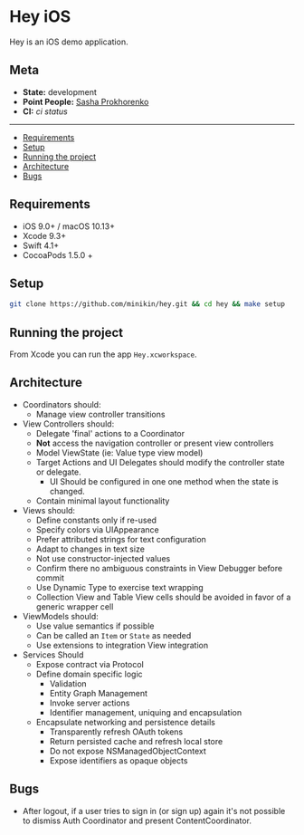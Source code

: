 # Hey iOS

Hey is an iOS demo application.

## Meta

* **State:** development
* **Point People:** [Sasha Prokhorenko](https://github.com/minikin)
* **CI:** _ci status_

----------

* [Requirements](#requirements)
* [Setup](#setup)
* [Running the project](#running-the-project)
* [Architecture](#architecture)
* [Bugs](#bugs)

## Requirements

* iOS 9.0+ / macOS 10.13+
* Xcode 9.3+
* Swift 4.1+
* CocoaPods 1.5.0 +

## Setup

```bash
git clone https://github.com/minikin/hey.git && cd hey && make setup
```

## Running the project

From Xcode you can run the app `Hey.xcworkspace`.

## Architecture

* Coordinators should:
  * Manage view controller transitions
* View Controllers should:
  * Delegate 'final' actions to a Coordinator
  * **Not** access the navigation controller or present view controllers
  * Model ViewState (ie: Value type view model)
  * Target Actions and UI Delegates should modify the controller state or delegate.
    * UI Should be configured in one one method when the state is changed.
  * Contain minimal layout functionality
* Views should:
  * Define constants only if re-used
  * Specify colors via UIAppearance
  * Prefer attributed strings for text configuration
  * Adapt to changes in text size
  * Not use constructor-injected values
  * Confirm there no ambiguous constraints in View Debugger before commit
  * Use Dynamic Type to exercise text wrapping
  * Collection View and Table View cells should be avoided in favor of a generic wrapper cell
* ViewModels should:
  * Use value semantics if possible
  * Can be called an `Item` or `State` as needed
  * Use extensions to integration View integration
* Services Should
  * Expose contract via Protocol
  * Define domain specific logic
    * Validation
    * Entity Graph Management
    * Invoke server actions
    * Identifier management, uniquing and encapsulation
  * Encapsulate networking and persistence details
    * Transparently refresh OAuth tokens
    * Return persisted cache and refresh local store
    * Do not expose NSManagedObjectContext
    * Expose identifiers as opaque objects

## Bugs
* After logout, if a user tries to sign in (or sign up) again it's not possible to dismiss Auth Coordinator and present ContentCoordinator.